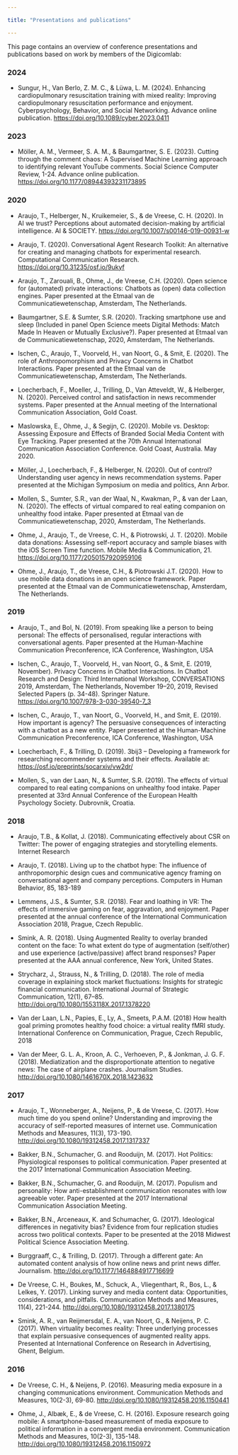```yaml
---

title: "Presentations and publications"

---
```


This page contains an overview of conference presentations and publications based on work by members of the Digicomlab:


### 2024

- Sungur, H., Van Berlo, Z. M. C., & Lüwa, L. M. (2024). Enhancing cardiopulmonary resuscitation training with mixed reality: Improving cardiopulmonary resuscitation performance and enjoyment. Cyberpsychology, Behavior, and Social Networking. Advance online publication.  https://doi.org/10.1089/cyber.2023.0411 


### 2023

- Möller, A. M., Vermeer, S. A. M., & Baumgartner, S. E. (2023). Cutting through the comment chaos: A Supervised Machine Learning approach to identifying relevant YouTube comments. Social Science Computer Review, 1-24. Advance online publication. https://doi.org/10.1177/08944393231173895


### 2020

- Araujo, T., Helberger, N., Kruikemeier, S., & de Vreese, C. H. (2020). In AI we trust? Perceptions about automated decision-making by artificial intelligence. AI & SOCIETY. https://doi.org/10.1007/s00146-019-00931-w

- Araujo, T. (2020). Conversational Agent Research Toolkit: An alternative for creating and managing chatbots for experimental research. Computational Communication Research. https://doi.org/10.31235/osf.io/9ukyf

- Araujo, T., Zarouali, B., Ohme, J., de Vreese, C.H. (2020). Open science for (automated) private interactions: Chatbots as (open) data collection engines. Paper presented at the Etmaal van de Communicatiewetenschap, Amsterdam, The Netherlands.

- Baumgartner, S.E. & Sumter, S.R. (2020). Tracking smartphone use and sleep (Included in panel Open Science meets Digital Methods: Match Made In Heaven or Mutually Exclusive?). Paper presented at Etmaal van de Communicatiewetenschap, 2020, Amsterdam, The Netherlands.

- Ischen, C., Araujo, T., Voorveld, H., van Noort, G., & Smit, E. (2020). The role of Anthropomorphism and Privacy Concerns in Chatbot Interactions. Paper presented at the Etmaal van de Communicatiewetenschap, Amsterdam, The Netherlands.

- Loecherbach, F., Moeller, J., Trilling, D., Van Atteveldt, W., & Helberger, N. (2020). Perceived control and satisfaction in news recommender systems. Paper presented at the Annual meeting of the International Communication Association, Gold Coast.

- Maslowska, E.,  Ohme, J., & Segijn, C. (2020). Mobile vs. Desktop: Assessing Exposure and Effects of Branded Social Media Content with Eye Tracking. Paper presented at the 70th Annual International Communication Association Conference. Gold Coast, Australia. May 2020. 

- Möller, J., Loecherbach, F., & Helberger, N. (2020). Out of control? Understanding user agency in news recommendation systems. Paper presented at the Michigan Symposium on media and politics, Ann Arbor.

- Mollen, S., Sumter, S.R., van der Waal, N., Kwakman, P., & van der Laan, N. (2020). The effects of virtual compared to real eating companion on unhealthy food intake. Paper presented at Etmaal van de Communicatiewetenschap, 2020, Amsterdam, The Netherlands.

- Ohme, J., Araujo, T., de Vreese, C. H., & Piotrowski, J. T. (2020). Mobile data donations: Assessing self-report accuracy and sample biases with the iOS Screen Time function. Mobile Media & Communication, 21. https://doi.org/10.1177/2050157920959106

- Ohme, J., Araujo, T., de Vreese, C.H., & Piotrowski J.T. (2020). How to use mobile data donations in an open science framework. Paper presented at the Etmaal van de Communicatiewetenschap, Amsterdam, The Netherlands.


### 2019

- Araujo, T., and Bol, N. (2019). From speaking like a person to being personal: The effects of personalised, regular interactions with conversational agents. Paper presented at the Human-Machine Communication Preconference, ICA Conference, Washington, USA

- Ischen, C., Araujo, T., Voorveld, H., van Noort, G., & Smit, E. (2019, November). Privacy Concerns in Chatbot Interactions. In Chatbot Research and Design: Third International Workshop, CONVERSATIONS 2019, Amsterdam, The Netherlands, November 19–20, 2019, Revised Selected Papers (p. 34-48). Springer Nature. https://doi.org/10.1007/978-3-030-39540-7_3

- Ischen, C., Araujo, T., van Noort, G., Voorveld, H., and Smit, E. (2019). How important is agency? The persuasive consequences of interacting with a chatbot as a new entity. Paper presented at the Human-Machine Communication Preconference, ICA Conference, Washington, USA

- Loecherbach, F., & Trilling, D. (2019). 3bij3 – Developing a framework for researching recommender systems and their effects. Available at: https://osf.io/preprints/socarxiv/vw2dr/

- Mollen, S., van der Laan, N., & Sumter, S.R. (2019). The effects of virtual compared to real eating companions on unhealthy food intake. Paper presented at 33rd Annual Conference of the European Health Psychology Society. Dubrovnik, Croatia.


### 2018

- Araujo, T.B., & Kollat, J. (2018). Communicating effectively about CSR on Twitter: The power of engaging strategies and storytelling elements. Internet Research

- Araujo, T. (2018). Living up to the chatbot hype: The influence of anthropomorphic design cues and communicative agency framing on conversational agent and company perceptions. Computers in Human Behavior, 85, 183-189

- Lemmens, J.S., & Sumter, S.R. (2018). Fear and loathing in VR:  The effects of immersive gaming on fear, aggravation, and enjoyment. Paper presented at the annual conference of the International Communication Association 2018, Prague, Czech Republic.

- Smink, A. R. (2018). Using Augmented Reality to overlay branded content on the face: To what extent do type of augmentation (self/other) and use experience (active/passive) affect brand responses? Paper presented at the AAA annual conference, New York, United States.

- Strycharz, J., Strauss, N., & Trilling, D. (2018). The role of media coverage in explaining stock market fluctuations: Insights for strategic financial communication. International Journal of Strategic Communication, 12(1), 67–85. http://doi.org/10.1080/1553118X.2017.1378220

- Van der Laan, L.N., Papies, E., Ly, A., Smeets, P.A.M. (2018) How health goal priming promotes healthy food choice: a virtual reality fMRI study. International Conference on Communication, Prague, Czech Republic, 2018

- Van der Meer, G. L. A., Kroon, A. C., Verhoeven, P., & Jonkman, J. G. F. (2018). Mediatization and the disproportionate attention to negative news: The case of airplane crashes. Journalism Studies. http://doi.org/10.1080/1461670X.2018.1423632


### 2017

- Araujo, T., Wonneberger, A., Neijens, P., & de Vreese, C. (2017). How much time do you spend online? Understanding and improving the accuracy of self-reported measures of internet use. Communication Methods and Measures, 11(3), 173-190. http://doi.org/10.1080/19312458.2017.1317337

- Bakker, B.N., Schumacher, G. and Rooduijn, M. (2017). Hot Politics: Physiological responses to political communication. Paper presented at the 2017 International Communication Association Meeting.

- Bakker, B.N., Schumacher, G. and Rooduijn, M. (2017). Populism and personality: How anti-establishment communication resonates with low agreeable voter. Paper presented at the 2017 International Communication Association Meeting.

- Bakker, B.N., Arceneaux, K. and Schumacher, G. (2017). Ideological differences in negativity bias? Evidence from four replication studies across two political contexts. Paper to be presented at the 2018 Midwest Political Science Association Meeting.

- Burggraaff, C., & Trilling, D. (2017). Through a different gate: An automated content analysis of how online news and print news differ. Journalism. http://doi.org/10.1177/1464884917716699

- De Vreese, C. H., Boukes, M., Schuck, A., Vliegenthart, R., Bos, L., & Lelkes, Y. (2017). Linking survey and media content data: Opportunities, considerations, and pitfalls. Communication Methods and Measures, 11(4), 221-244. http://doi.org/10.1080/19312458.2017.1380175

- Smink, A. R., van Reijmersdal, E. A., van Noort, G., & Neijens, P. C. (2017). When virtuality becomes reality: Three underlying processes that explain persuasive consequences of augmented reality apps. Presented at International Conference on Research in Advertising, Ghent, Belgium.


### 2016

- De Vreese, C. H., & Neijens, P. (2016). Measuring media exposure in a changing communications environment. Communication Methods and Measures, 10(2-3), 69-80. http://doi.org/10.1080/19312458.2016.1150441

- Ohme, J., Albæk, E., & de Vreese, C. H. (2016). Exposure research going mobile: A smartphone-based measurement of media exposure to political information in a convergent media environment. Communication Methods and Measures, 10(2-3), 135-148. http://doi.org/10.1080/19312458.2016.1150972